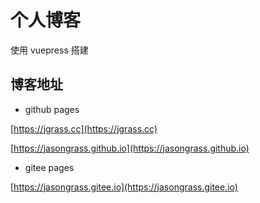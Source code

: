 # 个人博客

使用 vuepress 搭建

## 博客地址

* github pages  

[https://jgrass.cc](https://jgrass.cc)  

[https://jasongrass.github.io](https://jasongrass.github.io)

* gitee pages  

[https://jasongrass.gitee.io](https://jasongrass.gitee.io)
